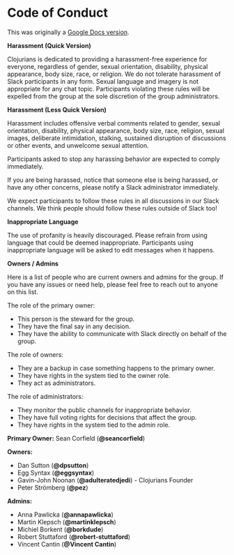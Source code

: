 # Code of Conduct
This was originally a [Google Docs version](https://goo.gl/VsJ8q8).
 
**Harassment (Quick Version)**
 
Clojurians is dedicated to providing a harassment-free experience for everyone, regardless of gender, sexual orientation, disability, physical appearance, body size, race, or religion. We do not tolerate harassment of Slack participants in any form. Sexual language and imagery is not appropriate for any chat topic. Participants violating these rules will be expelled from the group at the sole discretion of the group administrators.
 
 **Harassment (Less Quick Version)**
 
Harassment includes offensive verbal comments related to gender, sexual orientation, disability, physical appearance, body size, race, religion, sexual images, deliberate intimidation, stalking, sustained disruption of discussions or other events, and unwelcome sexual attention.
 
Participants asked to stop any harassing behavior are expected to comply immediately.
 
If you are being harassed, notice that someone else is being harassed, or have any other concerns, please notify a Slack administrator immediately.
 
We expect participants to follow these rules in all discussions in our Slack channels. We think people should follow these rules outside of Slack too!
 
 **Inappropriate Language**
 
The use of profanity is heavily discouraged. Please refrain from using language that could be deemed inappropriate. Participants using inappropriate language will be asked to edit messages when it happens.
 
 **Owners / Admins**
 
Here is a list of people who are current owners and admins for the group. If you have any issues or need help, please feel free to reach out to anyone on this list.
 
The role of the primary owner:

- This person is the steward for the group.
- They have the final say in any decision.
- They have the ability to communicate with Slack directly on behalf of the group.

 
The role of owners:

- They are a backup in case something happens to the primary owner.
- They have rights in the system tied to the owner role.
- They act as administrators.

 
The role of administrators:

- They monitor the public channels for inappropriate behavior.
- They have full voting rights for decisions that affect the group.
- They have rights in the system tied to the admin role.

**Primary Owner:** Sean Corfield (**@seancorfield**)

**Owners:** 
- Dan Sutton (**@dpsutton**)
- Egg Syntax (**@eggsyntax**)
- Gavin-John Noonan (**@adulteratedjedi**) - Clojurians Founder
- Peter Strömberg (**@pez**)

**Admins:**

- Anna Pawlicka (**@annapawlicka**)
- Martin Klepsch (**@martinklepsch**)
- Michiel Borkent (**@borkdude**)
- Robert Stuttaford (**@robert-stuttaford**)
- Vincent Cantin (**@Vincent Cantin**)
